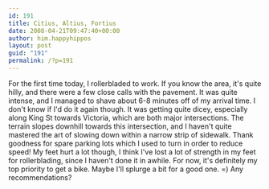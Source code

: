 ```yaml
---
id: 191
title: Citius, Altius, Fortius
date: 2008-04-21T09:47:40+00:00
author: him.happyhippos
layout: post
guid: "191"
permalink: /?p=191
---
```

For the first time today, I rollerbladed to work. If you know the area, it's quite hilly, and there were a few close calls with the pavement. It was quite intense, and I managed to shave about 6-8 minutes off of my arrival time. I don't know if I'd do it again though. It was getting quite dicey, especially along King St towards Victoria, which are both major intersections. The terrain slopes downhill towards this intersection, and I haven't quite mastered the art of slowing down within a narrow strip of sidewalk. Thank goodness for spare parking lots which I used to turn in order to reduce speed! My feet hurt a lot though, I think I've lost a lot of strength in my feet for rollerblading, since I haven't done it in awhile. For now, it's definitely my top priority to get a bike. Maybe I'll splurge a bit for a good one. =) Any recommendations?